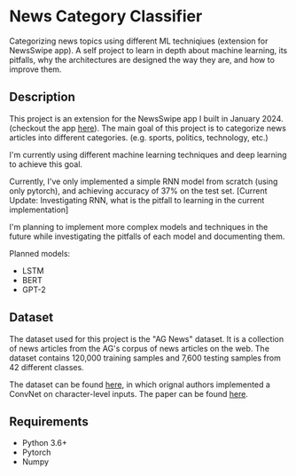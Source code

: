# News Category Classifier
 Categorizing news topics using different ML techniqiues (extension for NewsSwipe app). A self project to learn in depth about machine learning, its pitfalls, why the architectures are designed the way they are, and how to improve them.

## Description
This project is an extension for the NewsSwipe app I built in January 2024. (checkout the app [here](https://appetize.io/app/bi3tse7tgin6xi63n46ywxikrq?device=iphone14pro&osVersion=17.2)). The main goal of this project is to categorize news articles into different categories. (e.g. sports, politics, technology, etc.) 


I'm currently using different machine learning techniques and deep learning to achieve this goal. 

Currently, I've only implemented a simple RNN model from scratch (using only pytorch), and achieving accuracy of 37% on the test set. [Current Update: Investigating RNN, what is the pitfall to learning in the current implementation]

I'm planning to implement more complex models and techniques in the future while investigating the pitfalls of each model and documenting them.

Planned models:
- LSTM
- BERT
- GPT-2

## Dataset

The dataset used for this project is the "AG News" dataset. It is a collection of news articles from the AG's corpus of news articles on the web. The dataset contains 120,000 training samples and 7,600 testing samples from 42 different classes. 

The dataset can be found [here](https://www.kaggle.com/amananandrai/ag-news-classification-dataset), in which orignal authors implemented a ConvNet on character-level inputs. The paper can be found [here](https://papers.nips.cc/paper_files/paper/2015/file/250cf8b51c773f3f8dc8b4be867a9a02-Paper.pdf).

## Requirements
- Python 3.6+
- Pytorch
- Numpy


